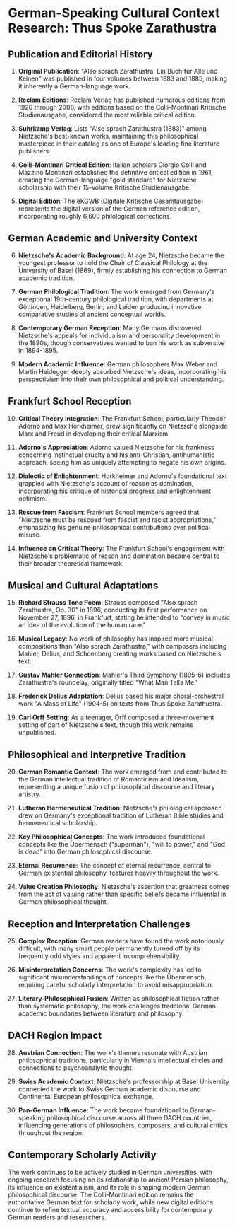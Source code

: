 # German-Speaking Cultural Context Research: Thus Spoke Zarathustra

## Publication and Editorial History

1. **Original Publication**: "Also sprach Zarathustra: Ein Buch für Alle und Keinen" was published in four volumes between 1883 and 1885, making it inherently a German-language work.

2. **Reclam Editions**: Reclam Verlag has published numerous editions from 1926 through 2006, with editions based on the Colli-Montinari Kritische Studienausgabe, considered the most reliable critical edition.

3. **Suhrkamp Verlag**: Lists "Also sprach Zarathustra (1883)" among Nietzsche's best-known works, maintaining this philosophical masterpiece in their catalog as one of Europe's leading fine literature publishers.

4. **Colli-Montinari Critical Edition**: Italian scholars Giorgio Colli and Mazzino Montinari established the definitive critical edition in 1961, creating the German-language "gold standard" for Nietzsche scholarship with their 15-volume Kritische Studienausgabe.

5. **Digital Edition**: The eKGWB (Digitale Kritische Gesamtausgabe) represents the digital version of the German reference edition, incorporating roughly 6,600 philological corrections.

## German Academic and University Context

6. **Nietzsche's Academic Background**: At age 24, Nietzsche became the youngest professor to hold the Chair of Classical Philology at the University of Basel (1869), firmly establishing his connection to German academic tradition.

7. **German Philological Tradition**: The work emerged from Germany's exceptional 19th-century philological tradition, with departments at Göttingen, Heidelberg, Berlin, and Leiden producing innovative comparative studies of ancient conceptual worlds.

8. **Contemporary German Reception**: Many Germans discovered Nietzsche's appeals for individualism and personality development in the 1890s, though conservatives wanted to ban his work as subversive in 1894-1895.

9. **Modern Academic Influence**: German philosophers Max Weber and Martin Heidegger deeply absorbed Nietzsche's ideas, incorporating his perspectivism into their own philosophical and political understanding.

## Frankfurt School Reception

10. **Critical Theory Integration**: The Frankfurt School, particularly Theodor Adorno and Max Horkheimer, drew significantly on Nietzsche alongside Marx and Freud in developing their critical Marxism.

11. **Adorno's Appreciation**: Adorno valued Nietzsche for his frankness concerning instinctual cruelty and his anti-Christian, antihumanistic approach, seeing him as uniquely attempting to negate his own origins.

12. **Dialectic of Enlightenment**: Horkheimer and Adorno's foundational text grappled with Nietzsche's account of reason as domination, incorporating his critique of historical progress and enlightenment optimism.

13. **Rescue from Fascism**: Frankfurt School members agreed that "Nietzsche must be rescued from fascist and racist appropriations," emphasizing his genuine philosophical contributions over political misuse.

14. **Influence on Critical Theory**: The Frankfurt School's engagement with Nietzsche's problematic of reason and domination became central to their broader theoretical framework.

## Musical and Cultural Adaptations

15. **Richard Strauss Tone Poem**: Strauss composed "Also sprach Zarathustra, Op. 30" in 1896, conducting its first performance on November 27, 1896, in Frankfurt, stating he intended to "convey in music an idea of the evolution of the human race."

16. **Musical Legacy**: No work of philosophy has inspired more musical compositions than "Also sprach Zarathustra," with composers including Mahler, Delius, and Schoenberg creating works based on Nietzsche's text.

17. **Gustav Mahler Connection**: Mahler's Third Symphony (1895-6) includes Zarathustra's roundelay, originally titled "What Man Tells Me."

18. **Frederick Delius Adaptation**: Delius based his major choral-orchestral work "A Mass of Life" (1904-5) on texts from Thus Spoke Zarathustra.

19. **Carl Orff Setting**: As a teenager, Orff composed a three-movement setting of part of Nietzsche's text, though this work remains unpublished.

## Philosophical and Interpretive Tradition

20. **German Romantic Context**: The work emerged from and contributed to the German intellectual tradition of Romanticism and Idealism, representing a unique fusion of philosophical discourse and literary artistry.

21. **Lutheran Hermeneutical Tradition**: Nietzsche's philological approach drew on Germany's exceptional tradition of Lutheran Bible studies and hermeneutical scholarship.

22. **Key Philosophical Concepts**: The work introduced foundational concepts like the Übermensch ("superman"), "will to power," and "God is dead" into German philosophical discourse.

23. **Eternal Recurrence**: The concept of eternal recurrence, central to German existential philosophy, features heavily throughout the work.

24. **Value Creation Philosophy**: Nietzsche's assertion that greatness comes from the act of valuing rather than specific beliefs became influential in German philosophical thought.

## Reception and Interpretation Challenges

25. **Complex Reception**: German readers have found the work notoriously difficult, with many smart people permanently turned off by its frequently odd styles and apparent incomprehensibility.

26. **Misinterpretation Concerns**: The work's complexity has led to significant misunderstandings of concepts like the Übermensch, requiring careful scholarly interpretation to avoid misappropriation.

27. **Literary-Philosophical Fusion**: Written as philosophical fiction rather than systematic philosophy, the work challenges traditional German academic boundaries between literature and philosophy.

## DACH Region Impact

28. **Austrian Connection**: The work's themes resonate with Austrian philosophical traditions, particularly in Vienna's intellectual circles and connections to psychoanalytic thought.

29. **Swiss Academic Context**: Nietzsche's professorship at Basel University connected the work to Swiss German academic discourse and Continental European philosophical exchange.

30. **Pan-German Influence**: The work became foundational to German-speaking philosophical discourse across all three DACH countries, influencing generations of philosophers, composers, and cultural critics throughout the region.

## Contemporary Scholarly Activity

The work continues to be actively studied in German universities, with ongoing research focusing on its relationship to ancient Persian philosophy, its influence on existentialism, and its role in shaping modern German philosophical discourse. The Colli-Montinari edition remains the authoritative German text for scholarly work, while new digital editions continue to refine textual accuracy and accessibility for contemporary German readers and researchers.